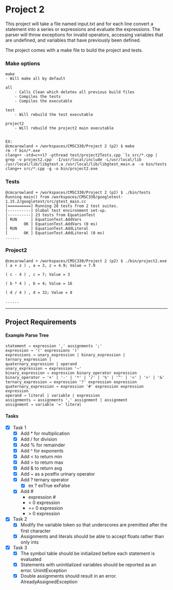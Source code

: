 # Project 2

This project will take a file named input.txt and for each line convert a statement into a series or expressions and evaluate the expressions.  The parser will throw exceptions for invalid operators, accessing variables that are undefined, and variables that have previously been defined.  

The project comes with a make file to build the project and tests.  
### Make options
```
make
- Will make all by default

all 
    - Calls Clean which deletes all previous build files
    - Compiles the tests
    - Compiles the executable

test
    - Will rebuild the test executable

project2
    - Will rebuild the project2 main executable


EX:
@cmcarowland ➜ /workspaces/CMSC330/Project 2 (p2) $ make 
rm -f bin/*.exe
clang++ -std=c++17 -pthread test/project2Tests.cpp `ls src/*.cpp | grep -v project2.cpp` -I/usr/local/include -L/usr/local/lib /usr/local/lib/libgtest.a /usr/local/lib/libgtest_main.a  -o bin/tests
clang++ src/*.cpp -g -o bin/project2.exe
```

### Tests
```
@cmcarowland ➜ /workspaces/CMSC330/Project 2 (p2) $ ./bin/tests
Running main() from /workspaces/CMSC330/googletest-1.15.2/googletest/src/gtest_main.cc
[==========] Running 28 tests from 2 test suites.
[----------] Global test environment set-up.
[----------] 23 tests from EquationTest
[ RUN      ] EquationTest.AddVars
[       OK ] EquationTest.AddVars (0 ms)
[ RUN      ] EquationTest.AddLiteral
[       OK ] EquationTest.AddLiteral (0 ms)
......
```

### Project2
```
@cmcarowland ➜ /workspaces/CMSC330/Project 2 (p2) $ ./bin/project2.exe 
( a + z ) , a = 3, z = 4.9; Value = 7.9

( c - 4 ) , c = 7; Value = 3

( b * 4 ) , b = 4; Value = 16

( d / 4 ) , d = 32; Value = 8

......
```

---

## Project Requirements
#### Example Parse Tree
```
statement → expression ',' assignments ';'
expression → '(' expressions ')'
expressions → unary_expression | binary_expression | ternary_expression |
quaternary_expression | operand
unary_expression → expression '~'
binary_expression → expression binary_operator expression
binary_operator → '+' | '-' | '*' | '/' | '%' | '^' | '<' | '>' | '&'
ternary_expression → expression '?' expression expression
quaternary_expression → expression '#' expression expression expression
operand → literal | variable | expression
assignments → assignments ',' assignment | assignment
assignment → variable '=' literal
```

#### Tasks
- [x] Task 1
    - [x] Add * for multiplication
    - [x] Add / for division
    - [x] Add % for remainder
    - [x] Add ^ for exponents
    - [x] Add < to return min
    - [x] Add > to return max
    - [x] Add & to return avg
    - [x] Add ~ as a postfix urinary operator
    - [x] Add ? ternary operator
        - [x] ex ? exTrue exFalse  
    - [x] Add #
        - expression #
        - < 0 expression
        - == 0 expression
        - \> 0 expression

- [x] Task 2
    - [x] Modify the variable token so that underscores are premitted after the first character
    - [x] Assignments and literals should be able to accept floats rather than only ints

- [x] Task 3 
    - [x] The symbol table should be initialized before each statement is evaluated
    - [x] Statements with uninitialized variables should be reported as an error. UninitException
    - [x] Double assignments should result in an error. AlreadyAssignedException